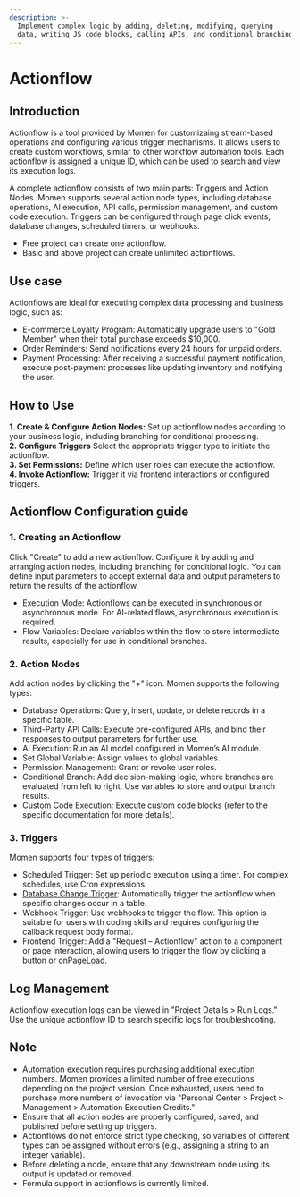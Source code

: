 ```yaml
---
description: >-
  Implement complex logic by adding, deleting, modifying, querying
  data, writing JS code blocks, calling APIs, and conditional branching.
---
```


# Actionflow

## Introduction

Actionflow is a tool provided by Momen for customizaing stream-based operations and configuring various trigger mechanisms. It allows users to create custom workflows, similar to other workflow automation tools. Each actionflow is assigned a unique ID, which can be used to search and view its execution logs.

A complete actionflow consists of two main parts: Triggers and Action Nodes. Momen supports several action node types, including database operations, AI execution, API calls, permission management, and custom code execution. Triggers can be configured through page click events, database changes, scheduled timers, or webhooks.

- Free project can create one actionflow.
- Basic and above project can create unlimited actionflows.

## Use case   
Actionflows are ideal for executing complex data processing and business logic, such as:   
- E-commerce Loyalty Program: Automatically upgrade users to "Gold Member" when their total purchase exceeds $10,000.
- Order Reminders: Send notifications every 24 hours for unpaid orders.
- Payment Processing: After receiving a successful payment notification, execute post-payment processes like updating inventory and notifying the user.

## How to Use   
**1. Create & Configure Action Nodes:** Set up actionflow nodes according to your business logic, including branching for conditional processing.   
**2. Configure Triggers** Select the appropriate trigger type to initiate the actionflow.   
**3. Set Permissions:** Define which user roles can execute the actionflow.   
**4. Invoke Actionflow:** Trigger it via frontend interactions or configured triggers.

## Actionflow Configuration guide

### 1. Creating an Actionflow
Click "Create" to add a new actionflow. Configure it by adding and arranging action nodes, including branching for conditional logic. You can define input parameters to accept external data and output parameters to return the results of the actionflow.
- Execution Mode: Actionflows can be executed in synchronous or asynchronous mode. For AI-related flows, asynchronous execution is required.
- Flow Variables: Declare variables within the flow to store intermediate results, especially for use in conditional branches.

### 2. Action Nodes
Add action nodes by clicking the "+" icon. Momen supports the following types:
- Database Operations: Query, insert, update, or delete records in a specific table.
- Third-Party API Calls: Execute pre-configured APIs, and bind their responses to output parameters for further use.
- AI Execution: Run an AI model configured in Momen’s AI module.
- Set Global Variable: Assign values to global variables.
- Permission Management: Grant or revoke user roles.
- Conditional Branch: Add decision-making logic, where branches are evaluated from left to right. Use variables to store and output branch results.
- Custom Code Execution: Execute custom code blocks (refer to the specific documentation for more details).

### 3. Triggers
Momen supports four types of triggers:
- Scheduled Trigger: Set up periodic execution using a timer. For complex schedules, use Cron expressions.
- [Database Change Trigger](actions/actionflow/db-trigger.md): Automatically trigger the actionflow when specific changes occur in a table.
- Webhook Trigger: Use webhooks to trigger the flow. This option is suitable for users with coding skills and requires configuring the callback request body format.
- Frontend Trigger: Add a "Request – Actionflow" action to a component or page interaction, allowing users to trigger the flow by clicking a button or onPageLoad.

## Log Management
Actionflow execution logs can be viewed in "Project Details > Run Logs." Use the unique actionflow ID to search specific logs for troubleshooting.

## Note  
- Automation execution requires purchasing additional execution numbers. Momen provides a limited number of free executions depending on the project version. Once exhausted, users need to purchase more numbers of invocation via "Personal Center > Project > Management > Automation Execution Credits."
- Ensure that all action nodes are properly configured, saved, and published before setting up triggers.
- Actionflows do not enforce strict type checking, so variables of different types can be assigned without errors (e.g., assigning a string to an integer variable).
- Before deleting a node, ensure that any downstream node using its output is updated or removed.
- Formula support in actionflows is currently limited.
